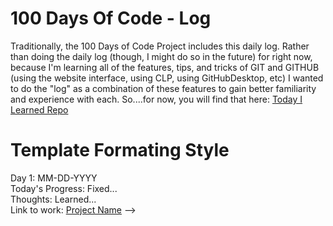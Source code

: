 # 100 Days Of Code - Log
Traditionally, the 100 Days of Code Project includes this daily log.  Rather than doing the daily log (though, I might do so in the future) for right now, because I'm learning all of the features, tips, and tricks of GIT and GITHUB (using the website interface, using CLP, using GitHubDesktop, etc) I wanted to do the "log" as a combination of these features to gain better familiarity and experience with each. So....for now, you will find that here: [Today I Learned Repo](https://github.com/EO4wellness/T-I-L)

# Template Formating Style 
Day 1: MM-DD-YYYY<br>
Today's Progress: Fixed...<br>
Thoughts: Learned...<br>
Link to work: [Project Name](http://www.example.com) --><br>
